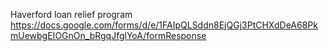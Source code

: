 
Haverford loan relief program
https://docs.google.com/forms/d/e/1FAIpQLSddn8EjQGj3PtCHXdDeA68PkmUewbgEIOGnOn_bRgqJfglYoA/formResponse
